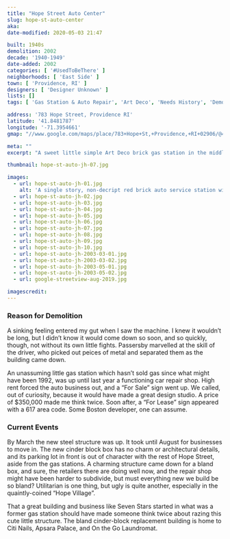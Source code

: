 ```yaml
---
title: "Hope Street Auto Center"
slug: hope-st-auto-center
aka: 
date-modified: 2020-05-03 21:47

built: 1940s
demolition: 2002
decade: '1940-1949'
date-added: 2002
categories: [ '#UsedToBeThere' ]
neighborhoods: [ 'East Side' ]
town: [ 'Providence, RI' ]
designers: [ 'Designer Unknown' ]
lists: []
tags: [ 'Gas Station & Auto Repair', 'Art Deco', 'Needs History', 'Demolition by Progress' ]

address: '783 Hope Street, Providence RI'
latitude: '41.8481787'
longitude: '-71.3954661'
gmap: "//www.google.com/maps/place/783+Hope+St,+Providence,+RI+02906/@41.8481787,-71.3954661,19z"

meta: ""
excerpt: "A sweet little simple Art Deco brick gas station in the middle of the Hope Street commercial district. Probably contaminated and hard to subdivide, so it came down."

thumbnail: hope-st-auto-jh-07.jpg

images:
  - url: hope-st-auto-jh-01.jpg
    alt: 'A single story, non-decript red brick auto service station with plate glass commercial storefront bay and two garage door bays.'
  - url: hope-st-auto-jh-02.jpg
  - url: hope-st-auto-jh-03.jpg
  - url: hope-st-auto-jh-04.jpg
  - url: hope-st-auto-jh-05.jpg
  - url: hope-st-auto-jh-06.jpg
  - url: hope-st-auto-jh-07.jpg
  - url: hope-st-auto-jh-08.jpg
  - url: hope-st-auto-jh-09.jpg
  - url: hope-st-auto-jh-10.jpg
  - url: hope-st-auto-jh-2003-03-01.jpg
  - url: hope-st-auto-jh-2003-03-02.jpg
  - url: hope-st-auto-jh-2003-05-01.jpg
  - url: hope-st-auto-jh-2003-05-02.jpg
  - url: google-streetview-aug-2019.jpg

imagescredit:  
---
```


### Reason for Demolition

A sinking feeling entered my gut when I saw the machine. I knew it wouldn’t be long, but I didn’t know it would come down so soon, and so quickly, though, not without its own little fights. Passersby marvelled at the skill of the driver, who picked out peices of metal and separated them as the building came down.

An unassuming little gas station which hasn’t sold gas since what might have been 1992, was up until last year a functioning car repair shop. High rent forced the auto business out, and a “For Sale” sign went up. We called, out of curiosity, because it would have made a great design studio. A price of $350,000 made me think twice. Soon after, a “For Lease” sign appeared with a 617 area code. Some Boston developer, one can assume.

### Current Events

By March the new steel structure was up. It took until August for businesses to move in. The new cinder block box has no charm or architectural details, and its parking lot in front is out of character with the rest of Hope Street, aside from the gas stations. A charming structure came down for a bland box, and sure, the retailers there are doing well now, and the repair shop might have been harder to subdivide, but must everything new we build be so bland? Utilitarian is one thing, but ugly is quite another, especially in the quaintly-coined “Hope Village”. 

That a great building and business like Seven Stars started in what was a former gas station should have made someone think twice about razing this cute little structure. The bland cinder-block replacement building is home to Citi Nails, Apsara Palace, and On the Go Laundromat. 
